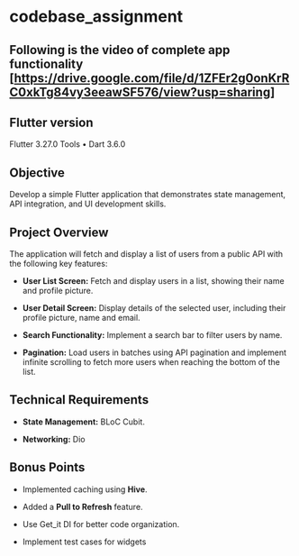 # codebase_assignment

## Following is the video of complete app functionality [https://drive.google.com/file/d/1ZFEr2g0onKrRC0xkTg84vy3eeawSF576/view?usp=sharing]

## Flutter version

Flutter 3.27.0
Tools • Dart 3.6.0

## Objective

Develop a simple Flutter application that demonstrates state management, API integration, and UI development skills.

## Project Overview

The application will fetch and display a list of users from a public API with the following key features:

-   **User List Screen:** Fetch and display users in a list, showing their name and profile picture.

-   **User Detail Screen:** Display details of the selected user, including their profile picture, name and email.

-   **Search Functionality:** Implement a search bar to filter users by name.

-   **Pagination:** Load users in batches using API pagination and implement infinite scrolling to fetch more users when reaching the bottom of the list.

## Technical Requirements

-   **State Management:** BLoC Cubit.

-   **Networking:** Dio

## Bonus Points

-   Implemented caching using **Hive**.

-   Added a **Pull to Refresh** feature.

-   Use Get_it DI for better code organization.

-   Implement test cases for widgets